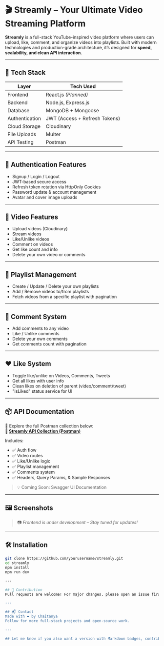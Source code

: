 # 🎬 Streamly – Your Ultimate Video Streaming Platform

**Streamly** is a full-stack YouTube-inspired video platform where users can upload, like, comment, and organize videos into playlists. Built with modern technologies and production-grade architecture, it’s designed for **speed, scalability, and clean API interaction**.

---

## 🚀 Tech Stack

| Layer           | Tech Used                            |
|------------------|----------------------------------------|
| Frontend         | React.js *(Planned)*                  |
| Backend          | Node.js, Express.js                   |
| Database         | MongoDB + Mongoose                    |
| Authentication   | JWT (Access + Refresh Tokens)         |
| Cloud Storage    | Cloudinary                            |
| File Uploads     | Multer                                |
| API Testing      | Postman                               |

---

## 🔐 Authentication Features

- Signup / Login / Logout
- JWT-based secure access
- Refresh token rotation via HttpOnly Cookies
- Password update & account management
- Avatar and cover image uploads

---

## 🎥 Video Features

- Upload videos (Cloudinary)
- Stream videos
- Like/Unlike videos
- Comment on videos
- Get like count and info
- Delete your own video or comments

---

## 📁 Playlist Management

- Create / Update / Delete your own playlists
- Add / Remove videos to/from playlists
- Fetch videos from a specific playlist with pagination

---

## 💬 Comment System

- Add comments to any video
- Like / Unlike comments
- Delete your own comments
- Get comments count with pagination

---

## ❤️ Like System

- Toggle like/unlike on Videos, Comments, Tweets
- Get all likes with user info
- Clean likes on deletion of parent (video/comment/tweet)
- "IsLiked" status service for UI

---

## 📦 API Documentation

🔗 Explore the full Postman collection below:  
**📘 [Streamly API Collection (Postman)](https://chaitanya-7904147.postman.co/workspace/chaitanya's-Workspace~4d123e95-d3c8-43f9-8cdf-6ca088785c63/collection/45095694-ba5e6a6d-705d-4a38-81a9-bd89ba8d7520?action=share&source=copy-link&creator=45095694)**

Includes:
- ✅ Auth flow
- ✅ Video routes
- ✅ Like/Unlike logic
- ✅ Playlist management
- ✅ Comments system
- ✅ Headers, Query Params, & Sample Responses

> 💡 Coming Soon: Swagger UI Documentation

---

## 🖼️ Screenshots

> 📷 *Frontend is under development – Stay tuned for updates!*

---

## 🛠️ Installation

```bash
git clone https://github.com/yourusername/streamly.git
cd streamly
npm install
npm run dev

---

## 🤝 Contribution
Pull requests are welcome! For major changes, please open an issue first to discuss what you'd like to change

---

## 📬 Contact
Made with ❤️ by Chaitanya
Follow for more full-stack projects and open-source work.

---

## Let me know if you also want a version with Markdown badges, contributors section, license, or frontend instructions once it's built.

